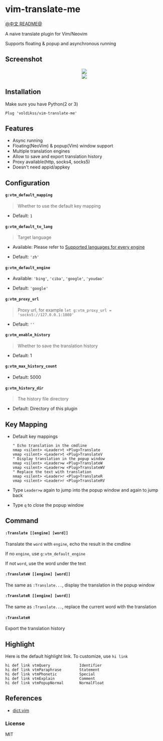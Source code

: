 # vim-translate-me

[@中文 README@](./README.md)

A naive translate plugin for Vim/Neovim

Supports floating & popup and asynchronous running

## Screenshot

<div align="center">
	<img src="https://user-images.githubusercontent.com/20282795/57177114-6aa5a800-6e93-11e9-9ab3-7a6a99bef70e.gif">
</div>
<div align="center">
	<img src="https://user-images.githubusercontent.com/20282795/57177115-6b3e3e80-6e93-11e9-9a65-7556d5564a28.gif">
</div>

## Installation

Make sure you have Python(2 or 3)
```vim
Plug 'voldikss/vim-translate-me'
```
## Features

- Async running
- Floating(NeoVim) & popup(Vim) window support
- Multiple translation engines
- Allow to save and export translation history
- Proxy available(http, socks4, socks5)
- Doesn't need appid/appkey


## Configuration

#### **`g:vtm_default_mapping`**

> Whether to use the default key mapping

- Default: `1`

#### **`g:vtm_default_to_lang`**

> Target language

- Available: Please refer to [Supported languages for every engine](https://github.com/voldikss/vim-translate-me/wiki)

- Default: `'zh'`

#### **`g:vtm_default_engine`**

- Available: `'bing'`, `'ciba'`, `'google'`, `'youdao'`

- Default: `'google'`

#### **`g:vtm_proxy_url`**

> Proxy url, for example `let g:vtm_proxy_url = 'socks5://127.0.0.1:1080'`

- Default: `''`

#### **`g:vtm_enable_history`**

> Whether to save the translation history

- Default: 1

#### **`g:vtm_max_history_count`**

- Default: 5000

#### **`g:vtm_history_dir`**

> The history file directory

- Default: Directory of this plugin


## Key Mapping

- Default key mappings
    ```vim
    " Echo translation in the cmdline
    nmap <silent> <Leader>t <Plug>Translate
    vmap <silent> <Leader>t <Plug>TranslateV
    " Display translation in the popup window
    nmap <silent> <Leader>w <Plug>TranslateW
    vmap <silent> <Leader>w <Plug>TranslateWV
    " Replace the text with translation
    nmap <silent> <Leader>r <Plug>TranslateR
    vmap <silent> <Leader>r <Plug>TranslateRV
    ```

- Type `Leader>w` again to jump into the popup window and again to jump back

- Type `q` to close the popup window

## Command

#### `:Translate [[engine] [word]]`

Translate the `word` with `engine`, echo the result in the cmdline

If no `engine`, use `g:vtm_default_engine`

If not `word`, use the word under the text

#### `:TranslateW [[engine] [word]]`

The same as `:Translate...`, display the translation in the popup window

#### `:TranslateR [[engine] [word]]`

The same as `:Translate...`, replace the current word with the translation

#### `:TranslateH`

Export the translation history

## Highlight

Here is the default highlight link. To customize, use `hi link`
```vim
hi def link vtmQuery             Identifier
hi def link vtmParaphrase        Statement
hi def link vtmPhonetic          Special
hi def link vtmExplain           Comment
hi def link vtmPopupNormal       NormalFloat
```


## References

- [dict.vim](https://github.com/iamcco/dict.vim)


### License

MIT
